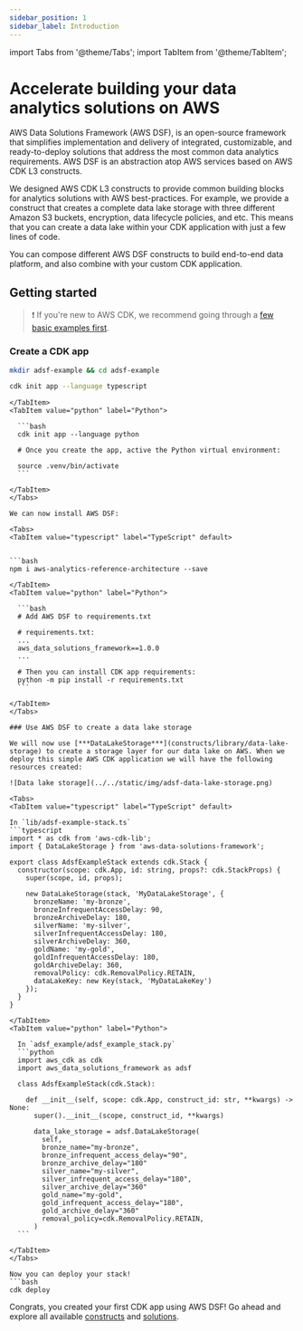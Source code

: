 ```yaml
---
sidebar_position: 1
sidebar_label: Introduction
---
```

import Tabs from '@theme/Tabs';
import TabItem from '@theme/TabItem';

# Accelerate building your data analytics solutions on AWS

AWS Data Solutions Framework (AWS DSF), is an open-source framework that simplifies implementation and delivery of integrated, customizable, and ready-to-deploy solutions that address the most common data analytics requirements. AWS DSF is an abstraction atop AWS services based on AWS CDK L3 constructs.

We designed AWS CDK L3 constructs to provide common building blocks for analytics solutions with AWS best-practices. For example, we provide a construct that creates a complete data lake storage with three different Amazon S3 buckets, encryption, data lifecycle policies, and etc. This means that you can create a data lake within your CDK application with just a few lines of code. 

You can compose different AWS DSF constructs to build end-to-end data platform, and also combine with your custom CDK application. 

## Getting started

> :heavy_exclamation_mark: If you're new to AWS CDK, we recommend going through a [few basic examples first](https://docs.aws.amazon.com/cdk/v2/guide/getting_started.html).


### Create a CDK app
```bash
mkdir adsf-example && cd adsf-example
```

<Tabs>
  <TabItem value="typescript" label="TypeScript" default>
  

  ```bash
  cdk init app --language typescript
  ```
  
  ```mdx-code-block
  </TabItem>
  <TabItem value="python" label="Python">

    ```bash
    cdk init app --language python
    
    # Once you create the app, active the Python virtual environment:

    source .venv/bin/activate
    ```
    
  </TabItem>
</Tabs>

We can now install AWS DSF:

<Tabs>
  <TabItem value="typescript" label="TypeScript" default>
  

  ```bash
  npm i aws-analytics-reference-architecture --save
  ```
  
  ```mdx-code-block
  </TabItem>
  <TabItem value="python" label="Python">

    ```bash
    # Add AWS DSF to requirements.txt
    
    # requirements.txt:
    ...
    aws_data_solutions_framework==1.0.0
    ...

    # Then you can install CDK app requirements:
    python -m pip install -r requirements.txt
    ```
    
  </TabItem>
</Tabs>

### Use AWS DSF to create a data lake storage

We will now use [***DataLakeStorage***](constructs/library/data-lake-storage) to create a storage layer for our data lake on AWS. When we deploy this simple AWS CDK application we will have the following resources created:

![Data lake storage](../../static/img/adsf-data-lake-storage.png)

<Tabs>
  <TabItem value="typescript" label="TypeScript" default>
  
  In `lib/adsf-example-stack.ts`
  ```typescript
  import * as cdk from 'aws-cdk-lib';
  import { DataLakeStorage } from 'aws-data-solutions-framework';

  export class AdsfExampleStack extends cdk.Stack {
    constructor(scope: cdk.App, id: string, props?: cdk.StackProps) {
      super(scope, id, props);

      new DataLakeStorage(stack, 'MyDataLakeStorage', {
        bronzeName: 'my-bronze',
        bronzeInfrequentAccessDelay: 90,
        bronzeArchiveDelay: 180,
        silverName: 'my-silver',
        silverInfrequentAccessDelay: 180,
        silverArchiveDelay: 360,
        goldName: 'my-gold',
        goldInfrequentAccessDelay: 180,
        goldArchiveDelay: 360,
        removalPolicy: cdk.RemovalPolicy.RETAIN,
        dataLakeKey: new Key(stack, 'MyDataLakeKey')
      });
    }
  }

  ```
  
  ```mdx-code-block
  </TabItem>
  <TabItem value="python" label="Python">

    In `adsf_example/adsf_example_stack.py`
    ```python
    import aws_cdk as cdk
    import aws_data_solutions_framework as adsf

    class AdsfExampleStack(cdk.Stack):

      def __init__(self, scope: cdk.App, construct_id: str, **kwargs) -> None:
        super().__init__(scope, construct_id, **kwargs)

        data_lake_storage = adsf.DataLakeStorage(
          self,
          bronze_name="my-bronze",
          bronze_infrequent_access_delay="90",
          bronze_archive_delay="180"
          silver_name="my-silver",
          silver_infrequent_access_delay="180",
          silver_archive_delay="360"
          gold_name="my-gold",
          gold_infrequent_access_delay="180",
          gold_archive_delay="360"
          removal_policy=cdk.RemovalPolicy.RETAIN,
        )
    ```
    
  </TabItem>
</Tabs>

Now you can deploy your stack!
```bash
cdk deploy
```

Congrats, you created your first CDK app using AWS DSF! Go ahead and explore all available [constructs](category/constructs) and [solutions](category/analytics-solutions).
